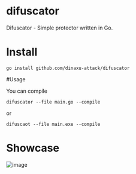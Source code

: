 # difuscator
Difuscator - Simple protector written in Go.


# Install 
```
go install github.com/dinaxu-attack/difuscator 
```

#Usage

You can compile

```
difuscator --file main.go --compile
```

or 

```
difuscaot --file main.exe --compile
```


# Showcase 

![image](https://user-images.githubusercontent.com/102496559/209230884-c031eb46-76a8-48b8-ac4b-9773464c2d82.png)
